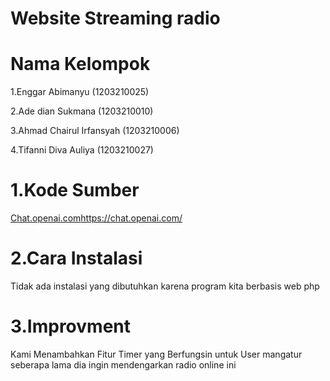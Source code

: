 # Website Streaming radio
# Nama Kelompok
1.Enggar Abimanyu (1203210025)

2.Ade dian Sukmana (1203210010)

3.Ahmad Chairul Irfansyah (1203210006)

4.Tifanni Diva Auliya (1203210027)

# 1.Kode Sumber
[Chat.openai.com](https://chat.openai.com/)https://chat.openai.com/

# 2.Cara Instalasi
Tidak ada instalasi yang dibutuhkan karena program kita berbasis web php

# 3.Improvment
Kami Menambahkan Fitur Timer yang Berfungsin untuk User mangatur seberapa lama dia ingin mendengarkan radio online ini
